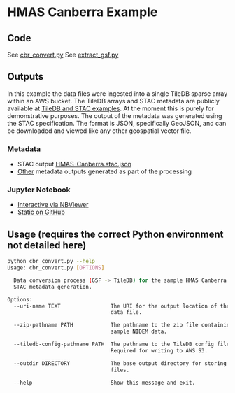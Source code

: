 # HMAS Canberra Example

## Code
See [cbr_convert.py](cbr_convert.py)
See [extract_gsf.py](extract_gsf.py)




## Outputs

In this example the data files were ingested into a single TileDB sparse array within an AWS bucket. The TileDB arrays and STAC metadata are publicly available at [TileDB and STAC examples](https://ausseabed-pl019-baseline-data.s3.amazonaws.com/index.html#tiledb-samples/). At the moment this is purely for demonstrative purposes.
The output of the metadata was generated using the STAC specification. The format is JSON, specifically GeoJSON, and can be downloaded and viewed like any other geospatial vector file.

### Metadata
* STAC output [HMAS-Canberra.stac.json](sample-output/HMAS-Canberra.stac.json)
* [Other](sample-output) metadata outputs generated as part of the processing

### Jupyter Notebook
* [Interactive via NBViewer](https://nbviewer.jupyter.org/github/sixy6e/special-potato/blob/main/HMAS-Canberra-sample/hmas-canberra-metadata-display.ipynb)
* [Static on GitHub](hmas-canberra-metadata-display.ipynb)

## Usage (requires the correct Python environment not detailed here)

```bash
python cbr_convert.py --help
Usage: cbr_convert.py [OPTIONS]

  Data conversion process (GSF -> TileDB) for the sample HMAS Canberra data.
  STAC metadata generation.

Options:
  --uri-name TEXT                The URI for the output location of the TileDB
                                 data file.

  --zip-pathname PATH            The pathname to the zip file containing the
                                 sample NIDEM data.

  --tiledb-config-pathname PATH  The pathname to the TileDB config file.
                                 Required for writing to AWS S3.

  --outdir DIRECTORY             The base output directory for storing local
                                 files.

  --help                         Show this message and exit.
```
